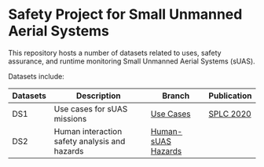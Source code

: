 # Safety Project for Small Unmanned Aerial Systems

This repository hosts a number of datasets related to uses, safety assurance, and runtime monitoring Small Unmanned Aerial Systems (sUAS).

Datasets include:

| Datasets     | Description                 | Branch | Publication |
|--|-------------                    |--                              |-- |  
| DS1          | Use cases for sUAS missions | [Use Cases](https://github.com/SAREC-Lab/sUAS-UseCases/tree/SPLC-2020) | [SPLC 2020](tree/SPLC-2020/SPLC2020.txt)|
| DS2          | Human interaction safety analysis and hazards |   [Human-sUAS Hazards](https://github.com/SAREC-Lab/sUAS-UseCases/tree/human-interactions)||
